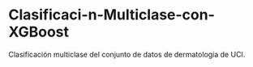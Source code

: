 # Clasificaci-n-Multiclase-con-XGBoost
Clasificación multiclase del conjunto de datos de dermatología de UCI.
